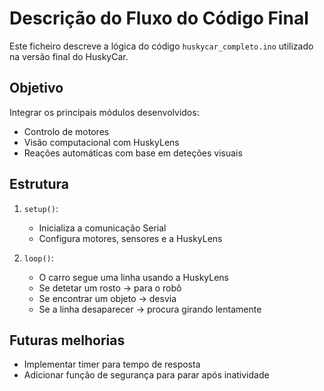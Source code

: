 # Descrição do Fluxo do Código Final

Este ficheiro descreve a lógica do código `huskycar_completo.ino` utilizado na versão final do HuskyCar.

## Objetivo

Integrar os principais módulos desenvolvidos:
- Controlo de motores
- Visão computacional com HuskyLens
- Reações automáticas com base em deteções visuais

## Estrutura

1. `setup()`:
   - Inicializa a comunicação Serial
   - Configura motores, sensores e a HuskyLens

2. `loop()`:
   - O carro segue uma linha usando a HuskyLens
   - Se detetar um rosto → para o robô
   - Se encontrar um objeto → desvia
   - Se a linha desaparecer → procura girando lentamente

## Futuras melhorias

- Implementar timer para tempo de resposta
- Adicionar função de segurança para parar após inatividade
